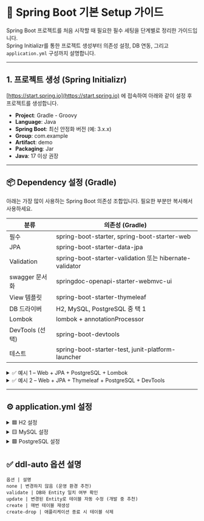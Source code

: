 # 🌱 Spring Boot 기본 Setup 가이드

Spring Boot 프로젝트를 처음 시작할 때 필요한 필수 세팅을 단계별로 정리한 가이드입니다.  
Spring Initializr를 통한 프로젝트 생성부터 의존성 설정, DB 연동, 그리고 `application.yml` 구성까지 설명합니다.

---
## 1. 프로젝트 생성 (Spring Initializr)

[https://start.spring.io](https://start.spring.io) 에 접속하여 아래와 같이 설정 후 프로젝트를 생성합니다.

- **Project**: Gradle - Groovy
- **Language**: Java
- **Spring Boot**: 최신 안정화 버전 (예: 3.x.x)
- **Group**: com.example
- **Artifact**: demo
- **Packaging**: Jar
- **Java**: 17 이상 권장

---

## 📦 Dependency 설정 (Gradle)

아래는 가장 많이 사용하는 Spring Boot 의존성 조합입니다. 필요한 부분만 복사해서 사용하세요.

| 분류            | 의존성 (Gradle) |
|---------------|-----------------|
| 필수            | spring-boot-starter, spring-boot-starter-web |
| JPA           | spring-boot-starter-data-jpa |
| Validation    | spring-boot-starter-validation 또는 hibernate-validator |
| swagger 문서화   | springdoc-openapi-starter-webmvc-ui |
| View 템플릿      | spring-boot-starter-thymeleaf |
| DB 드라이버       | H2, MySQL, PostgreSQL 중 택 1 |
| Lombok        | lombok + annotationProcessor |
| DevTools (선택) | spring-boot-devtools |
| 테스트           | spring-boot-starter-test, junit-platform-launcher |


<details>
<summary>✅ 예시 1 – Web + JPA + PostgreSQL + Lombok</summary> 

```
dependencies {
implementation 'org.springframework.boot:spring-boot-starter-data-jpa'  
implementation 'org.springframework.boot:spring-boot-starter-web'  
implementation 'org.springdoc:springdoc-openapi-starter-webmvc-ui:2.8.6'  
implementation 'org.springframework.boot:spring-boot-starter-validation'

    compileOnly 'org.projectlombok:lombok'  
    annotationProcessor 'org.projectlombok:lombok'  
    runtimeOnly 'org.postgresql:postgresql'  

    testImplementation 'org.springframework.boot:spring-boot-starter-test'  
    testRuntimeOnly 'org.junit.platform:junit-platform-launcher'  
}
```
</details>

<details>
<summary>✅ 예시 2 – Web + JPA + Thymeleaf + PostgreSQL + DevTools</summary>

```
dependencies {
    implementation 'org.springframework.boot:spring-boot-starter-data-jpa'  
    implementation 'org.springframework.boot:spring-boot-starter-thymeleaf'  
    implementation 'org.springframework.boot:spring-boot-starter-web'

    implementation 'org.springdoc:springdoc-openapi-starter-webmvc-ui:2.8.6'  
    implementation 'org.hibernate.validator:hibernate-validator'  

    compileOnly 'org.projectlombok:lombok'  
    annotationProcessor 'org.projectlombok:lombok'  
    runtimeOnly 'org.postgresql:postgresql'  

    developmentOnly 'org.springframework.boot:spring-boot-devtools'  

    testImplementation 'org.springframework.boot:spring-boot-starter-test'  
}
```
</details>

---

## ⚙️ application.yml 설정

<details>
<summary>🟦 H2 설정</summary>

```yaml
spring:
  datasource:
    url: jdbc:h2:mem:testdb
    driver-class-name: org.h2.Driver
    username: sa
    password:

  jpa:
    hibernate:
      ddl-auto: update
    show-sql: true
    properties:
      hibernate:
        format_sql: true
    database-platform: org.hibernate.dialect.H2Dialect

# H2 Console (선택)
server:
  port: 8080

spring:
  h2:
    console:
      enabled: true
      path: /h2-console
```

</details>

<details>
<summary>🟨 MySQL 설정</summary>

```
spring:
  datasource:
    url: jdbc:mysql://localhost:3306/your_db_name?useSSL=false&serverTimezone=Asia/Seoul&characterEncoding=UTF-8
    driver-class-name: com.mysql.cj.jdbc.Driver
    username: your_username
    password: your_password

  jpa:
    hibernate:
      ddl-auto: update
    show-sql: true
    properties:
      hibernate:
        format_sql: true
    database-platform: org.hibernate.dialect.MySQL8Dialect
```
</details>

<details>
<summary>🟩 PostgreSQL 설정</summary>

```
spring:
  datasource:
    url: jdbc:postgresql://localhost:5432/your_db_name
    driver-class-name: org.postgresql.Driver
    username: your_username
    password: your_password

  jpa:
    hibernate:
      ddl-auto: update
    show-sql: true
    properties:
      hibernate:
        format_sql: true
    database-platform: org.hibernate.dialect.PostgreSQLDialect
```

</details>


## ✅ ddl-auto 옵션 설명
```
옵션 | 설명
none | 변경하지 않음 (운영 환경 추천)
validate | DB와 Entity 일치 여부 확인
update | 변경된 Entity로 테이블 자동 수정 (개발 중 추천)
create | 매번 테이블 재생성
create-drop | 애플리케이션 종료 시 테이블 삭제
```
